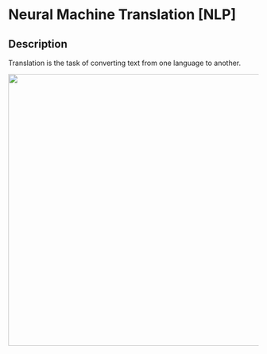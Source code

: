 # Neural Machine Translation [NLP]

## Description

Translation is the task of converting text from one language to another.

<img src="image1.png" style="width:5.70313in" />
